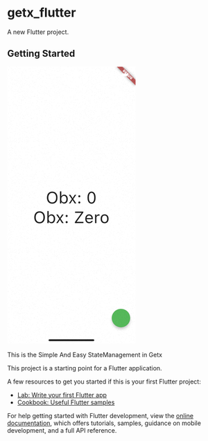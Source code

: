 # getx_flutter

A new Flutter project.

## Getting Started

<img src="https://github.com/Mirzaazmath/getx_sample/blob/Getx_simple_stateM/assets/result.gif" heigth="400">

This is the Simple And Easy StateManagement in Getx

This project is a starting point for a Flutter application.

A few resources to get you started if this is your first Flutter project:

- [Lab: Write your first Flutter app](https://docs.flutter.dev/get-started/codelab)
- [Cookbook: Useful Flutter samples](https://docs.flutter.dev/cookbook)

For help getting started with Flutter development, view the
[online documentation](https://docs.flutter.dev/), which offers tutorials,
samples, guidance on mobile development, and a full API reference.
